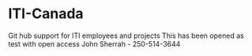 # ITI-Canada
Git hub support for ITI employees and projects 
This has been opened as test with open access
John Sherrah - 250-514-3644
